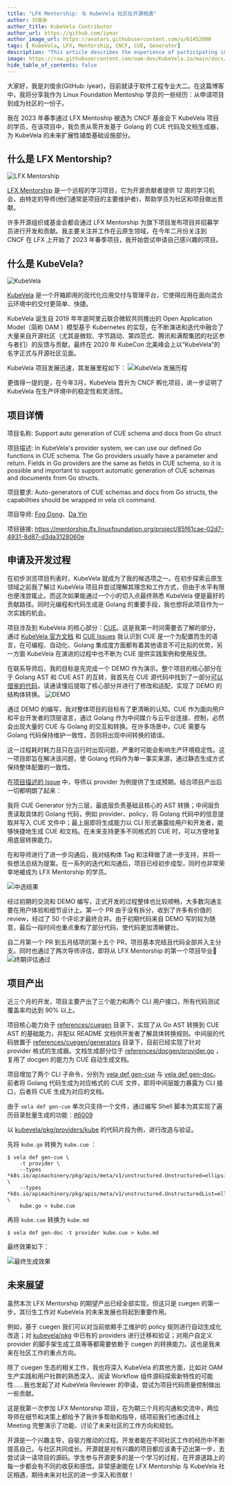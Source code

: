 ```yaml
---
title: "LFX Mentorship: 与 KubeVela 社区在开源相遇"
author: 刘俊余
author_title: KubeVela Contributor
author_url: https://github.com/iyear
author_image_url: https://avatars.githubusercontent.com/u/61452000
tags: [ KubeVela, LFX, Mentorship, CNCF, CUE, Generator]
description: "This article describes the experience of participating in the LFX Mentorship program and contributing to the KubeVela community."
image: https://raw.githubusercontent.com/oam-dev/KubeVela.io/main/docs/resources/KubeVela-03.png
hide_table_of_contents: false
---
```


大家好，我是刘俊余(GitHub: iyear)，目前就读于软件工程专业大二。在这篇博客中，我将分享我作为 Linux Foundation Mentoship 学员的一些经历：从申请项目到成为社区的一份子。

我在 2023 年春季通过 LFX Mentoship 被选为 CNCF 基金会下 KubeVela 项目的学员，在该项目中，我负责从零开发基于 Golang 的 CUE 代码及文档生成器，为 KubeVela 的未来扩展性铺垫基础设施部分。

## 什么是 LFX Mentorship?

![LFX Mentorship](/img/blog/lfx-cue-generator/lfx-mentorship.svg)

[LFX Mentorship](https://lfx.linuxfoundation.org/tools/mentorship) 是一个远程的学习项目，它为开源贡献者提供 12 周的学习机会，由特定的导师(他们通常是项目的主要维护者)，帮助学员为社区和项目做出贡献。

许多开源组织或基金会都会通过 LFX Mentorship 为旗下项目发布项目并招募学员进行开发和贡献。我主要关注并工作在云原生领域，在今年二月份关注到 CNCF 在 LFX 上开始了 2023 年春季项目，我开始尝试申请自己感兴趣的项目。

## 什么是 KubeVela?

![KubeVela](/img/blog/lfx-cue-generator/kubevela-logo.png)

[KubeVela](https://kubevela.io/) 是一个开箱即用的现代化应用交付与管理平台，它使得应用在面向混合云环境中的交付更简单、快捷。

KubeVela 诞生自 2019 年年底阿里云联合微软共同推出的 Open Application Model（简称 OAM ）模型基于 Kubernetes 的实现，在不断演进和迭代中融合了大量来自开源社区（尤其是微软、字节跳动、第四范式、腾讯和满帮集团的社区参与者们）的反馈与贡献，最终在 2020 年 KubeCon 北美峰会上以“KubeVela”的名字正式与开源社区见面。

KubeVela 项目发展迅速，其发展里程如下：
![KubeVela 发展历程](/img/blog/lfx-cue-generator/kubevela-milestone.png)

更值得一提的是，在今年3月，KubeVela 晋升为 CNCF 孵化项目，进一步证明了 KubeVela 在生产环境中的稳定性和灵活性。

## 项目详情

项目名称: Support auto generation of CUE schema and docs from Go struct

项目描述: In KubeVela's provider system, we can use our defined Go functions in CUE schema. The Go providers usually have a parameter and return. Fields in Go providers are the same as fields in CUE schema, so it is possible and important to support automatic generation of CUE schemas and documents from Go structs.

项目要求: Auto-generators of CUE schemas and docs from Go structs, the capabilities should be wrapped in vela cli command.

项目导师: [Fog Dong](https://github.com/FogDong)、[Da Yin](https://github.com/Somefive)

项目链接: https://mentorship.lfx.linuxfoundation.org/project/85f61cae-02d7-4931-8d87-d3da3128060e


## 申请及开发过程

在初步浏览项目列表时，KubeVela 就成为了我的候选项之一。在初步探索云原生领域之前我了解过 KubeVela 项目并尝试理解其理念和工作方式，但由于水平有限也便浅尝辄止。而这次如果能通过一个小的切入点最终熟悉 KubeVela 便是最好的贡献路径。同时元编程和代码生成是 Golang 的重要手段，我也想将此项目作为一次实践的机会。

项目涉及到 KubeVela 的核心部分：[CUE](https://cuelang.org/)。这是我第一时间需要去了解的部分，通过 [KubeVela 官方文档](https://kubevela.io/zh/docs/platform-engineers/cue/basic) 和 [CUE Issues](https://github.com/cue-lang/cue/issues?q=is%3Aopen+is%3Aissue+label%3Ax%2Fuser%2FKubeVela) 我认识到 CUE 是一个为配置而生的语言，在可编程、自动化、Golang 集成度方面都有着其他语言不可比拟的优势，另一方面 KubeVela 在演进的过程中也不断为 CUE 提供实践案例和使用反馈。

在联系导师后，我的目标是先完成一个 DEMO 作为演示。整个项目的核心部分在于 Golang AST 和 CUE AST 的互转，我首先在 CUE 源代码中找到了一部分[可以借鉴的代码](https://github.com/cue-lang/cue/blob/master/cmd/cue/cmd/get_go.go)，读通读懂后提取了核心部分并进行了修改和适配，实现了 DEMO 的结构体转换。
![DEMO](/img/blog/lfx-cue-generator/kubevela-demo.png)

通过 DEMO 的编写，我对整体项目的目标有了更清晰的认知。CUE 作为面向用户和平台开发者的顶层语言，通过 Golang 作为中间媒介与云平台连接、控制，必然会出现大量的 CUE 与 Golang 的交互和转换。在许多场景中，CUE 需要与 Golang 代码保持维护一致性，否则将出现中间转换的错误。

这一过程耗时耗力且只在运行时出现问题，严重时可能会影响生产环境稳定性。这一项目即旨在解决该问题，使 Golang 代码作为单一事实来源，通过静态生成方式保持整体配置的一致性。

在[项目描述的 Issue](https://github.com/kubevela/kubevela/issues/5364) 中，导师以 provider 为例提供了生成预期。结合项目产出后一切都明朗了起来：

我将 CUE Generator 分为三层，最底层负责基础且核心的 AST 转换；中间层负责读取具体的 Golang 代码，例如 provider、policy，将 Golang 代码中的信息提取并写入 CUE 文件中；最上层即将生成能力以 CLI 形式暴露给用户和开发者，能够快捷地生成 CUE 和文档。在未来支持更多不同格式的 CUE 时，可以方便地复用底层转换能力。

在和导师进行了进一步沟通后，我对结构体 Tag 和注释做了进一步支持，并将一些想法总结为提案。在一系列的迭代和沟通后，项目已经初步成型，同时也非常荣幸地被成为 LFX Mentorship 的学员。

![中选结果](/img/blog/lfx-cue-generator/kubevela-accept.png)

经过初期的交流和 DEMO 编写，正式开发的过程整体也比较顺畅，大多数沟通主要在用户体验和细节设计上。第一个 PR 由于没有拆分，收到了许多有价值的 review，经过了 50 个评论才最终合并。由于初期代码来自 DEMO 写的较为随意，最后一段时间也重点重构了部分代码，使代码更加清晰健壮。

自二月第一个 PR 到五月结项的第十五个 PR，项目基本完结且代码全部并入主分支。同时也通过了两次导师评估，即将从 LFX Mentorship 的第一个项目毕业👏
![终期评估通过](/img/blog/lfx-cue-generator/kubevela-end-term.png)

## 项目产出

近三个月的开发，项目主要产出了三个能力和两个 CLI 用户接口，所有代码测试覆盖率均达到 90% 以上。

项目核心能力处于 [references/cuegen](https://github.com/kubevela/kubevela/tree/master/references/cuegen) 目录下，实现了从 Go AST 转换到 CUE AST 的基础能力，并配以 README 文档供开发者了解具体转换规则。中间层的代码放置于 [references/cuegen/generators](https://github.com/kubevela/kubevela/tree/master/references/cuegen/generators) 目录下，目前已经实现了针对 provider 格式的生成器。文档生成部分位于 [references/docgen/provider.go](https://github.com/kubevela/kubevela/blob/master/references/docgen/provider.go) ，复用了 docgen 的能力为 CUE 自动生成文档。

项目增加了两个 CLI 子命令，分别为 [vela def gen-cue](https://github.com/kubevela/kubevela/blob/master/references/cli/def.go#L1153) 与 [vela def gen-doc](https://github.com/kubevela/kubevela/blob/master/references/cli/def.go#L1205)。前者将 Golang 代码生成为对应格式的 CUE 文件，即将中间层能力暴露为 CLI 接口，后者将 CUE 生成为对应的文档。

由于 `vela def gen-cue` 单次只支持一个文件，通过编写 Shell 脚本为其实现了遍历目录批量生成的功能：[#6009](https://github.com/kubevela/kubevela/pull/6009)

以 [kubevela/pkg/providers/kube](https://github.com/kubevela/pkg/blob/main/cue/cuex/providers/kube/kube.go) 的代码片段为例，进行改造与验证。

先将 `kube.go` 转换为 `kube.cue` ：

```shell
$ vela def gen-cue \
	-t provider \
	--types *k8s.io/apimachinery/pkg/apis/meta/v1/unstructured.Unstructured=ellipsis \
	--types *k8s.io/apimachinery/pkg/apis/meta/v1/unstructured.UnstructuredList=ellipsis \
	kube.go > kube.cue
```

再将 `kube.cue` 转换为 `kube.md`

```shell
$ vela def gen-doc -t provider kube.cue > kube.md
```

最终效果如下：

![最终生成效果](/img/blog/lfx-cue-generator/kubevela-kube.png)

## 未来展望

虽然本次 LFX Mentorship 的期望产出已经全部实现，但这只是 cuegen 的第一步，其衍生工作对 KubeVela 的未来发展也将起到重要作用。

例如，基于 cuegen 我们可以对当前依赖手工维护的 policy 规则进行自动生成化改造；对 [kubevela/pkg](https://github.com/kubevela/pkg/tree/main/cue/cuex/providers) 中已有的 providers 进行迁移和验证；对用户自定义 provider 的脚手架生成工具等等都需要依赖于 cuegen 的转换能力。这也是我未来在社区工作的重点方向。

除了 cuegen 生态的相关工作，我也将深入 KubeVela 的其他方面，比如对 OAM 生产实践和用户社群的熟悉深入、阅读 Workflow 组件源码探索新特性的可能性……我也发起了对 KubeVela Reviewer 的申请，尝试为项目代码质量控制做出一些贡献。

这是我第一次参加 LFX Mentorship 项目，在为期三个月的沟通和交流中，两位导师在细节和决策上都给予了我许多帮助和指导，结项前我们也通过线上 Meeting 完整演示了功能、讨论了未来社区的工作方向和规划。

开源是一个兴趣主导，自驱力推动的过程。开发者能在不同社区工作的经历中不断提高自己，与社区共同成长。开源就是对有兴趣的项目都应该勇于迈出第一步，去尝试读一读项目的源码。学生参与开源更多的是一个学习的过程，在开源道路上的每一步都会有不同的收获和感悟。非常感谢能在 LFX Mentorship 与 KubeVela 社区相遇，期待未来对社区的进一步深入和贡献！

